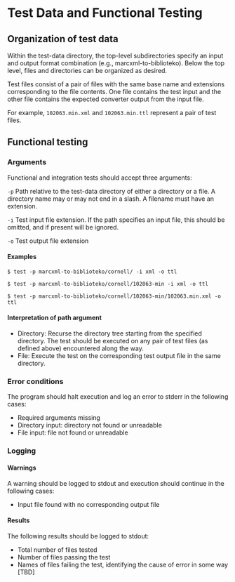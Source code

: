 # Test Data and Functional Testing

## Organization of test data

Within the test-data directory, the top-level subdirectories specify an input and output format combination (e.g., marcxml-to-biblioteko). Below the top level, files and directories can be organized as desired. 

Test files consist of a pair of files with the same base name and extensions corresponding to the file contents. One file contains the test input and the other file contains the expected converter output from the input file.

For example, `102063.min.xml` and `102063.min.ttl` represent a pair of test files.

## Functional testing

### Arguments

Functional and integration tests should accept three arguments:

`-p` Path relative to the test-data directory of either a directory or a file. A directory name may or may not end in a slash. A filename must have an extension.

`-i` Test input file extension. If the path specifies an input file, this should be omitted, and if present will be ignored.

`-o` Test output file extension


#### Examples

`$ test -p marcxml-to-biblioteko/cornell/ -i xml -o ttl`

`$ test -p marcxml-to-biblioteko/cornell/102063-min -i xml -o ttl`

`$ test -p marcxml-to-biblioteko/cornell/102063-min/102063.min.xml -o ttl`

#### Interpretation of path argument

* Directory: Recurse the directory tree starting from the specified directory. The test should be executed on any pair of test files (as defined above) encountered along the way. 
* File: Execute the test on the corresponding test output file in the same directory.

### Error conditions

The program should halt execution and log an error to stderr in the following cases:

* Required arguments missing
* Directory input: directory not found or unreadable
* File input: file not found or unreadable

### Logging

#### Warnings

A warning should be logged to stdout and execution should continue in the following cases:

* Input file found with no corresponding output file

#### Results

The following results should be logged to stdout:

* Total number of files tested
* Number of files passing the test
* Names of files failing the test, identifying the cause of error in some way [TBD]

